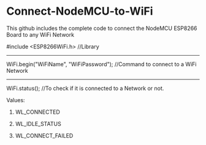 # Connect-NodeMCU-to-WiFi
This github includes the complete code to connect the NodeMCU ESP8266 Board to any WiFi Network

#include <ESP8266WiFi.h>      //Library
_______________________________________________________________________________

WiFi.begin("WiFiName", "WiFiPassword");     //Command to connect to a WiFi Network
_______________________________________________________________________________

WiFi.status();      //To check if it is connected to a Network or not.

Values: 

1) WL_CONNECTED	

2) WL_IDLE_STATUS

3) WL_CONNECT_FAILED		
	
